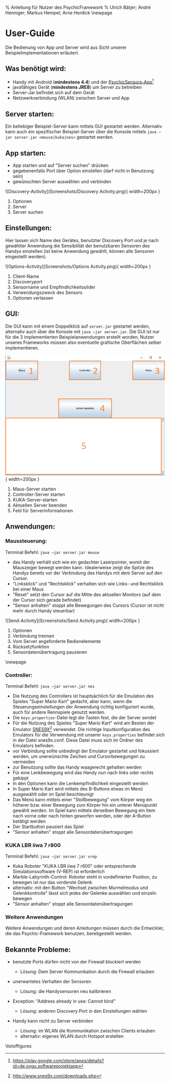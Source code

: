 % Anleitung für Nutzer des PsychicFramework
% Ulrich Bätjer; André Henniger; Markus Hempel; Arne Herdick
\newpage

# User-Guide
Die Bedienung von App und Server wird aus Sicht unserer Beispielimplementationen erläutert.


## Was benötigt wird: 
- Handy mit Android (__mindestens 4.4__) und der [PsychicSensors-App](https://play.google.com/store/apps/details?id=de.ovgu.softwareprojektapp)[^1]
- javafähiges Gerät (__mindestens JRE8__) um Server zu betreiben
- Server-Jar befindet sich auf dem Gerät
- Netzwerkverbindung (WLAN) zwischen Server und App

[^1]: https://play.google.com/store/apps/details?id=de.ovgu.softwareprojektapp

## Server starten:
Ein beliebiger Beispiel-Server kann mittels GUI gestartet werden. Alternativ kann auch ein spezifischer Beispiel-Server
über die Konsole mittels `java –jar server.jar <mouse|kuka|nes>` gestartet werden.

## App starten:

- App starten und auf "Server suchen" drücken
- gegebenenfalls Port über Option einstellen (darf nicht in Benutzung sein)
- gewünschten Server auswählen und verbinden

![Discovery-Activity](Screenshots/Discovery Activity.png){ width=200px }

1. Optionen
2. Server
3. Server suchen

## Einstellungen:
Hier lassen sich Name des Gerätes, benutzter Discovery Port und je nach gewählter Anwendung die Sensibilität der benutzbaren Sensoren des Handys einstellen (ist keine Anwendung gewählt, können alle Sensoren eingestellt werden).

![Options-Activity](Screenshots/Options Activity.png){ width=200px }

1. Client-Name
2. Discoveryport
3. Sensorname und Empfindlichkeitsslider
4. Verwendungszweck des Sensors
5. Optionen verlassen


## GUI:
Die GUI kann mit einem Doppelklick auf `server.jar` gestartet werden, alternativ auch über die Konsole mit `java –jar server.jar`. Die GUI ist nur für die 3 implementierten Beispielanwendungen erstellt worden, Nutzer unseres Frameworks müssen also eventuelle grafische Oberflächen selber implementieren.

![GUI](Screenshots/GUI.png){ width=200px }

1. Maus-Server starten
2. Controller-Server starten
3. KUKA-Server-starten
4. Aktuellen Server beenden
5. Feld für Serverinformationen

## Anwendungen:
### Maussteuerung:
Terminal Befehl: `java –jar server.jar mouse`

- das Handy verhält sich wie ein gedachter Laserpointer, womit der Mauszeiger bewegt werden kann. Idealerweise zeigt die Spitze des Handys bereits vor der Verbindung des Handys mit dem Server auf den Cursor.
- "Linksklick" und "Rechtsklick" verhalten sich wie Links- und Rechtsklick bei einer Maus
- "Reset" setzt den Cursor auf die Mitte des aktuellen Monitors (auf dem der Cursor sich gerade befindet)
- "Sensor anhalten" stoppt alle Bewegungen des Cursors (Cursor ist nicht mehr durch Handy steuerbar)

![Send-Activity](Screenshots/Send Activity.png){ width=200px }

1. Optionen
2. Verbindung trennen
3. Vom Server angeforderte Bedienelemente
4. Rücksetzfunktion
5. Sensordatenübertragung pausieren


\newpage
### Controller:
Terminal Befehl: `java –jar server.jar nes`

- Die Nutzung des Controllers ist hauptsächlich für die Emulation des Spieles "Super Mario Kart" gedacht, aber kann, wenn die Steuerungseinstellungen der Anwendung richtig konfiguriert wurde, auch für andere Rennspiele genutzt werden. 
- Die `keys.properties`-Datei legt die Tasten fest, die der Server sendet
- Für die Nutzung des Spieles "Super Mario Kart" wird am Besten der Emulator [SNES9X](http://www.snes9x.com/downloads.php)[^2] verwendet. Die richtige Inputkonfiguration des Emulators für die Verwendung mit unserer `keys.properties` befindet sich in der Datei snes9x.conf. Diese Datei muss sich im Ordner des Emulators befinden.
- vor Verbindung sollte unbedingt der Emulator gestartet und fokussiert werden, um unerwünschte Zeichen und Cursorbewegungen zu vermeiden
- zur Benutzung sollte das Handy waagerecht gehalten werden
- Für eine Lenkbewegung wird das Handy nun nach links oder rechts gekippt
- In den Optionen kann die Lenkempfindlichkeit eingestellt werden
- In Super Mario Kart wird mittels des B-Buttons etwas im Menü ausgewählt oder im Spiel beschleunigt
- Das Menü kann mittels einer "Stoßbewegung" vom Körper weg ein höherer bzw. einer Bewegung zum Körper hin ein unterer Menüpunkt gewählt werden. Im Spiel kann mittels derselben Bewegung ein Item nach vorne oder nach hinten geworfen werden, oder der A-Button betätigt werden
- Der Startbutton pausiert das Spiel
- "Sensor anhalten" stoppt alle Sensordatenübertragungen 

[^2]: http://www.snes9x.com/downloads.php

### KUKA LBR iiwa 7 r800
Terminal Befehl: `java –jar server.jar vrep`

- Kuka Roboter "KUKA LBR iiwa 7 r800" oder entsprechende Simulationssoftware (V-REP) ist erforderlich
- Marble-Labyrinth-Control: Roboter steht in vordefinierter Position, zu bewegen ist nur das vorderste Gelenk
- alternativ: mit den Button "Wechsel zwischen Murmelmodus und Gelenkkontrolle" lässt sich jedes der Gelenke auswählen und einzeln bewegen
- "Sensor anhalten" stoppt alle Sensordatenübertragungen


### Weitere Anwendungen
Weitere Anwendungen und deren Anleitungen müssen durch die Entwickler, die das Psychic-Framework benutzen, bereitgestellt werden.


## Bekannte Probleme:

- benutzte Ports dürfen nicht von der Firewall blockiert werden
    - Lösung: Dem Server Kommunikation durch die Firewall erlauben

- unerwartetes Verhalten der Sensoren
    - Lösung: die Handysensoren neu kalibrieren

- Exception: "Address already in use: Cannot bind"
    - Lösung: anderen Discovery Port in den Einstellungen wählen
    
- Handy kann nicht zu Server verbinden
    - Lösung: im WLAN die Kommunikation zwischen Clients erlauben
    - alternativ: eigenes WLAN durch Hotspot erstellen

\listoffigures